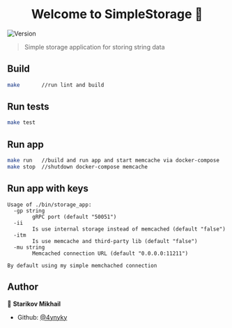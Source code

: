 <h1 align="center">Welcome to SimpleStorage 👋</h1>
<p>
  <img alt="Version" src="https://img.shields.io/badge/version-1.0.0-blue.svg?cacheSeconds=2592000" />
</p>

> Simple storage application for storing string data

## Build

```sh
make       //run lint and build
```


## Run tests

```sh
make test
```

## Run app

```sh
make run   //build and run app and start memcache via docker-compose
make stop  //shutdown docker-compose memcache
```

## Run app with keys
```
Usage of ./bin/storage_app:
  -gp string
        gRPC port (default "50051")
  -ii
        Is use internal storage instead of memcached (default "false")
  -itm
        Is use memcache and third-party lib (default "false")
  -mu string
        Memcached connection URL (default "0.0.0.0:11211")

By default using my simple memchached connection
```

## Author

👤 **Starikov Mikhail**

* Github: [@4ynyky](https://github.com/4ynyky)
